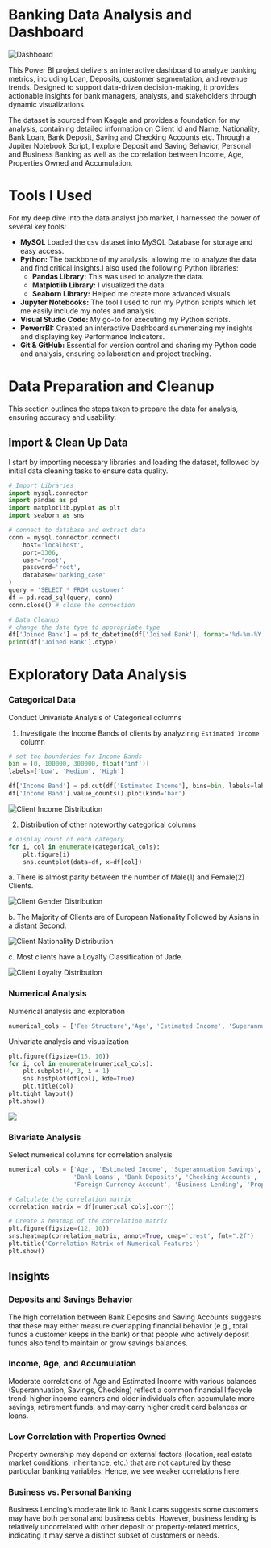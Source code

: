 # Banking Data Analysis and Dashboard

![Dashboard](./images/Banking-Dashboard-Home-With-Icons.png)

This Power BI project delivers an interactive dashboard to analyze banking metrics, including Loan, Deposits, customer segmentation, and revenue trends. Designed to support data-driven decision-making, it provides actionable insights for bank managers, analysts, and stakeholders through dynamic visualizations.

The dataset is sourced from Kaggle and provides a foundation for my analysis, containing detailed information on Client Id and Name, Nationality, Bank Loan, Bank Deposit, Saving and Checking Accounts etc. Through a Jupiter Notebook Script, I explore Deposit and Saving Behavior, Personal and Business Banking as well as the correlation between Income, Age, Properties Owned and Accumulation.

# Tools I Used

For my deep dive into the data analyst job market, I harnessed the power of several key tools:

- **MySQL** Loaded the csv dataset into MySQL Database for storage and easy access.
- **Python:** The backbone of my analysis, allowing me to analyze the data and find critical insights.I also used the following Python libraries:
  - **Pandas Library:** This was used to analyze the data.
  - **Matplotlib Library:** I visualized the data.
  - **Seaborn Library:** Helped me create more advanced visuals.
- **Jupyter Notebooks:** The tool I used to run my Python scripts which let me easily include my notes and analysis.
- **Visual Studio Code:** My go-to for executing my Python scripts.
- **PowerrBI:** Created an interactive Dashboard summerizing my insights and displaying key Performance Indicators.
- **Git & GitHub:** Essential for version control and sharing my Python code and analysis, ensuring collaboration and project tracking.

# Data Preparation and Cleanup

This section outlines the steps taken to prepare the data for analysis, ensuring accuracy and usability.

## Import & Clean Up Data

I start by importing necessary libraries and loading the dataset, followed by initial data cleaning tasks to ensure data quality.

```python
# Import Libraries
import mysql.connector
import pandas as pd
import matplotlib.pyplot as plt
import seaborn as sns

# connect to database and extract data
conn = mysql.connector.connect(
    host='localhost',
    port=3306,
    user='root',
    password='root',
    database='banking_case'
)
query = 'SELECT * FROM customer'
df = pd.read_sql(query, conn)
conn.close() # close the connection

# Data Cleanup
# change the data type to appropriate type
df['Joined Bank'] = pd.to_datetime(df['Joined Bank'], format='%d-%m-%Y')
print(df['Joined Bank'].dtype)
```

# Exploratory Data Analysis

### Categorical Data

Conduct Univariate Analysis of Categorical columns

1. Investigate the Income Bands of clients by analyzinng `Estimated Income` column

```python
# set the bounderies for Income Bands
bin = [0, 100000, 300000, float('inf')]
labels=['Low', 'Medium', 'High']

df['Income Band'] = pd.cut(df['Estimated Income'], bins=bin, labels=labels, right=False)
df['Income Band'].value_counts().plot(kind='bar')
```

![Client Income Distribution](./images/Client-Income-Distribution.PNG)

2. Distribution of other noteworthy categorical columns

```python
# display count of each category
for i, col in enumerate(categorical_cols):
    plt.figure(i)
    sns.countplot(data=df, x=df[col])
```

a. There is almost parity between the number of Male(1) and Female(2) Clients.

![Client Gender Distribution](./images/client-gender-distribtion.PNG)

b. The Majority of Clients are of European Nationality Followed by Asians in a distant Second.

![Client Nationality Distribution](./images/client-nationality-distribution)

c. Most clients have a Loyalty Classification of Jade.

![Client Loyalty Distribution](./images/client-loyalty-classification.PNG)

### Numerical Analysis

Numerical analysis and exploration

```python
numerical_cols = ['Fee Structure','Age', 'Estimated Income', 'Superannuation Savings', 'Credit Card Balance', 'Bank Loans', 'Bank Deposits', 'Checking Accounts', 'Saving Accounts', 'Foreign Currency Account', 'Business Lending']
```

Univariate analysis and visualization

```python
plt.figure(figsize=(15, 10))
for i, col in enumerate(numerical_cols):
    plt.subplot(4, 3, i + 1)
    sns.histplot(df[col], kde=True)
    plt.title(col)
plt.tight_layout()
plt.show()
```

![](./images/univariate-numerical-analysis.png)

### Bivariate Analysis

Select numerical columns for correlation analysis

```python
numerical_cols = ['Age', 'Estimated Income', 'Superannuation Savings', 'Credit Card Balance',
                  'Bank Loans', 'Bank Deposits', 'Checking Accounts', 'Saving Accounts',
                  'Foreign Currency Account', 'Business Lending', 'Properties Owned']

# Calculate the correlation matrix
correlation_matrix = df[numerical_cols].corr()

# Create a heatmap of the correlation matrix
plt.figure(figsize=(12, 10))
sns.heatmap(correlation_matrix, annot=True, cmap='crest', fmt=".2f")
plt.title('Correlation Matrix of Numerical Features')
plt.show()
```

## Insights

### Deposits and Savings Behavior

The high correlation between Bank Deposits and Saving Accounts suggests that these may either measure overlapping financial behavior (e.g., total funds a customer keeps in the bank) or that people who actively deposit funds also tend to maintain or grow savings balances.

### Income, Age, and Accumulation

Moderate correlations of Age and Estimated Income with various balances (Superannuation, Savings, Checking) reflect a common financial lifecycle trend: higher income earners and older individuals often accumulate more savings, retirement funds, and may carry higher credit card balances or loans.

### Low Correlation with Properties Owned

Property ownership may depend on external factors (location, real estate market conditions, inheritance, etc.) that are not captured by these particular banking variables. Hence, we see weaker correlations here.

### Business vs. Personal Banking

Business Lending’s moderate link to Bank Loans suggests some customers may have both personal and business debts. However, business lending is relatively uncorrelated with other deposit or property-related metrics, indicating it may serve a distinct subset of customers or needs.
